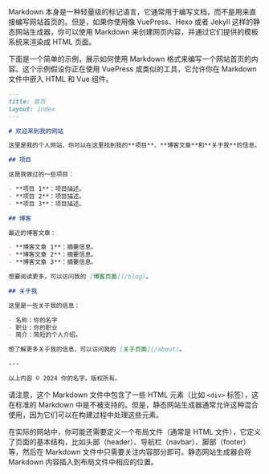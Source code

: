 Markdown 本身是一种轻量级的标记语言，它通常用于编写文档，而不是用来直接编写网站首页的。但是，如果你使用像 VuePress、Hexo 或者 Jekyll 这样的静态网站生成器，你可以使用 Markdown 来创建网页内容，并通过它们提供的模板系统来渲染成 HTML 页面。

下面是一个简单的示例，展示如何使用 Markdown 格式来编写一个网站首页的内容。这个示例假设你正在使用 VuePress 或类似的工具，它允许你在 Markdown 文件中嵌入 HTML 和 Vue 组件。

```markdown
---
title: 首页
layout: index
---

# 欢迎来到我的网站

这里是我的个人网站，你可以在这里找到我的**项目**、**博客文章**和**关于我**的信息。

## 项目

这是我做过的一些项目：

- **项目 1**：项目描述。
- **项目 2**：项目描述。
- **项目 3**：项目描述。

## 博客

最近的博客文章：

- **博客文章 1**：摘要信息。
- **博客文章 2**：摘要信息。
- **博客文章 3**：摘要信息。

想要阅读更多，可以访问我的 [博客页面](/blog)。

## 关于我

这里是一些关于我的信息：

- 名称：你的名字
- 职业：你的职业
- 简介：简短的个人介绍。

想了解更多关于我的信息，可以访问我的 [关于页面](/about)。

---

以上内容 © 2024 你的名字。版权所有。
```

请注意，这个 Markdown 文件中包含了一些 HTML 元素（比如 `<div>` 标签），这在标准的 Markdown 中是不被支持的。但是，静态网站生成器通常允许这种混合使用，因为它们可以在构建过程中处理这些元素。

在实际的网站中，你可能还需要定义一个布局文件（通常是 HTML 文件），它定义了页面的基本结构，比如头部（header）、导航栏（navbar）、脚部（footer）等，然后在 Markdown 文件中只需要关注内容部分即可。静态网站生成器会将 Markdown 内容插入到布局文件中相应的位置。
